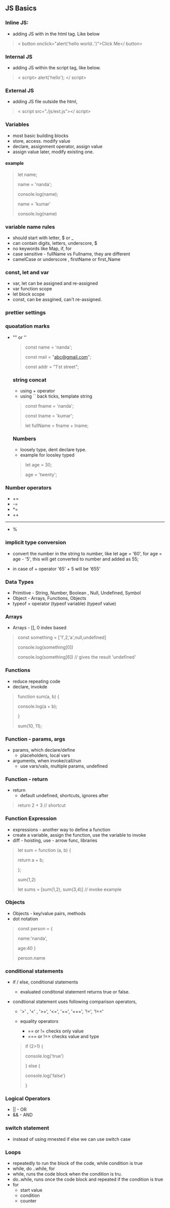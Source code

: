 ## JS Basics

### Inline JS:

- adding JS with in the html tag. Like below

> < button onclick="alert('hello world..')">Click Me</ button>

### Internal JS

- adding JS within the script tag, like below.

> < script> alert('hello'); </ script>

### External JS

- adding JS file outside the html,

> < script src="./js/ext.js"></ script>

### Variables

- most basic building blocks
- store, access. modify value
- declare, assignment operator, assign value
- assign value later, modify existing one.

#### example

> let name;
>
> name = 'nanda';
>
> console.log(name);
>
> name = 'kumar'
>
> console.log(name)

### variable name rules

- should start with letter, $ or \_
- can contain digits, letters, underscore, $
- no keywords like Map, if, for
- case sensitive - fullName vs Fullname, they are different
- camelCase or underscore , firstName or first_Name

### const, let and var

- var, let can be assigned and re-assigned
- var function scope
- let block scope
- const, can be assgined, can't re-assigned.

### prettier settings

### quoatation marks

- "" or ''

  > const name = 'nanda';
  >
  > const mail = "abc@gmail.com";
  >
  > const addr = "1'st street";

  ### string concat

  - using + operator
  - using `` back ticks, template string

  > const fname = 'nanda';
  >
  > const lname = 'kumar';
  >
  > let fullName = fname + lname;

  ### Numbers

  - loosely type, dent declare type.
  - example for loosley typed

  > let age = 30;
  >
  > age = 'twenty';

### Number operators

- +=
- -=
- \*=
- ++

---

- %

### implicit type conversion

- convert the number in the string to number, like let age = '60', for age = age - '5', this will get converted to number and added as 55;

- in case of + operator '65' + 5 will be '655'

### Data Types

- Primitive - String, Number, Boolean , Null, Undefined, Symbol
- Object - Arrays, Functions, Objects
- typeof = operator (typeof variable) (typeof value)

### Arrays

- Arrays - [], 0 index based

> const something = ['1',2,'a',null,undefined]
>
> console.log(something[0])
>
> console.log(something[6]) // gives the result 'undefined'

### Functions

- reduce repeating code
- declare, invokde

> function sum(a, b) {
>
> console.log(a + b);
>
> }
>
> sum(10, 11);

### Function - params, args

- params, which declare/define
  - placeholders, local vars
- arguments, when invoke/call/run
  - use vars/vals, multiple params, undefined

### Function - return

- return
  - default undefined, shortcuts, ignores after

> return 2 + 3 // shortcut

### Function Expression

- expressions - another way to define a function
- create a variable, assign the function, use the variable to invoke
- diff - hoisting, use - arrow func, libraries

> let sum = function (a, b) {
>
> return a + b;
>
> };
>
> sum(1,2)
>
> let sums = [sum(1,2), sum(3,4)] // invoke example

### Objects

- Objects - key/value pairs, methods
- dot notation

> const person = {
>
> name:'nanda',
>
> age:40
> }
>
> person.name

### conditional statements

- if / else, conditional statements
  - evaluated conditonal statement returns true or false.
- condtional statement uses following comparison operators,

  - '>' , '<' , '>=', '<=', '==', '===', '!=', '!=='

  - equality operators
    - == or != checks only value
    - === or !== checks value and type

  > if (2>1) {
  >
  > console.log('true')
  >
  > } else {
  >
  > console.log('false')
  >
  > }

### Logical Operators

- || - OR
- && - AND

### switch statement

- instead of using mnested if else we can use switch case

### Loops

- repeatedly to run the block of the code, while condition is true
- while, do ..while, for
- while, runs the code block when the condition is tru.
- do..while, runs once the code block and repeated if the condition is true
- for
  - start value
  - condition
  - counter
